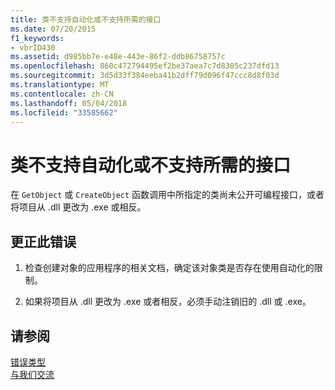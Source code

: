```yaml
---
title: 类不支持自动化或不支持所需的接口
ms.date: 07/20/2015
f1_keywords:
- vbrID430
ms.assetid: d985bb7e-e48e-443e-86f2-ddb86758757c
ms.openlocfilehash: 860c472794495ef2be37aea7c7d8305c237dfd13
ms.sourcegitcommit: 3d5d33f384eeba41b2dff79d096f47ccc8d8f03d
ms.translationtype: MT
ms.contentlocale: zh-CN
ms.lasthandoff: 05/04/2018
ms.locfileid: "33585662"
---
```

# <a name="class-does-not-support-automation-or-does-not-support-expected-interface"></a>类不支持自动化或不支持所需的接口
在 `GetObject` 或 `CreateObject` 函数调用中所指定的类尚未公开可编程接口，或者将项目从 .dll 更改为 .exe 或相反。  
  
## <a name="to-correct-this-error"></a>更正此错误  
  
1.  检查创建对象的应用程序的相关文档，确定该对象类是否存在使用自动化的限制。  
  
2.  如果将项目从 .dll 更改为 .exe 或者相反，必须手动注销旧的 .dll 或 .exe。  
  
## <a name="see-also"></a>请参阅  
 [错误类型](../../../visual-basic/programming-guide/language-features/error-types.md)  
 [与我们交流](/visualstudio/ide/talk-to-us)

